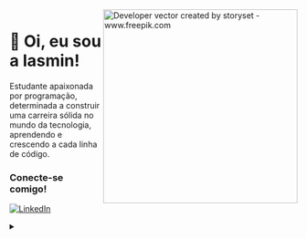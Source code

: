 <img align="right" alt="Developer vector created by storyset - www.freepik.com" height="340" src="https://raw.githubusercontent.com/MicaelliMedeiros/micaellimedeiros/master/image/computer-illustration.png">

<h1>
💜 Oi, eu sou a Iasmin!
</h1>
Estudante apaixonada por programação, determinada a construir uma carreira sólida no mundo da tecnologia, aprendendo e crescendo a cada linha de código.

<h3 align="left">Conecte-se comigo! </h3>

[![LinkedIn](https://img.shields.io/badge/-LinkedIn-000?style=for-the-badge&logo=linkedin&logoColor=FF00F6&color:FFF)](https://www.linkedin.com/in/deviasminsilva/)


<details align="left">
  <summary></summary> 
 
  - Badge by <a href="https://shields.io/">shields.io</a><br>
  - Computer vector created by Fullvector
</details>
